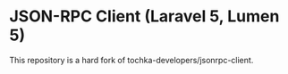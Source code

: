 # JSON-RPC Client (Laravel 5, Lumen 5)
This repository is a hard fork of tochka-developers/jsonrpc-client.
